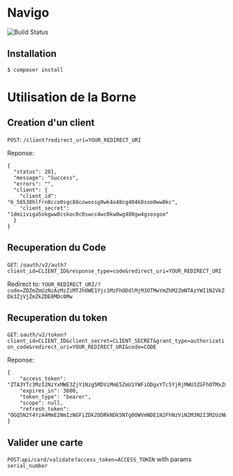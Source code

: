 # Navigo
![Build
Status](https://travis-ci.org/FnK-Lap/Navigo.svg?branch=master)

## Installation

    $ composer install

# Utilisation de la Borne
## Creation d'un client
`POST`: `/client?redirect_uri=YOUR_REDIRECT_URI`

Reponse:
```
{
  "status": 201,
  "message": "Success",
  "errors": "",
  "client": {
    "client_id": "6_56538hlfrn8cco0sgc88cowossg0wk4o48cg404k0soo0ww0kc",
    "client_secret": "1dmiiviga5okgww8cskoc0c0swcc4wc0kw0wg480gw4gsosgoo"
  }
}
```

## Recuperation du Code
`GET`: `/oauth/v2/auth?client_id=CLIENT_ID&response_type=code&redirect_uri=YOUR_REDIRECT_URI`

Redirect to: 
`YOUR_REDIRECT_URI/?code=ZDZmZmUzNzAzMzZiMTJhOWE1Yjc1MzFhODdlMjM3OTMwYmZhM2ZmNTAzYWI1N2VkZDk3ZjVjZmZkZDE0MDc0Mw`

## Recuperation du token
`GET`: `oauth/v2/token?client_id=CLIENT_ID&client_secret=CLIENT_SECRET&grant_type=authorization_code&redirect_uri=YOUR_REDIRECT_URI&code=CODE`

Reponse:
```
{
    "access_token": "ZTA3YTc3MzI2NzYxMWE3ZjY1Nzg5MDViMmE5ZmU1YWFiODgxYTc5YjRjMWU3ZGFhOTMxZmYwZGRmNzdmMWVlYQ",
    "expires_in": 3600,
    "token_type": "bearer",
    "scope": null,
    "refresh_token": "OGQ5N2Y4YzA4MmE2NmIzNGFiZDk2ODRkNDk5NTg0OWVmNDE1N2FhNzViN2M3N2I3M2UzNWJiYmUzZjQ1OWI4NA"
}
```

## Valider une carte
`POST`:`api/card/validate?access_token=ACCESS_TOKEN` with params `serial_number`
